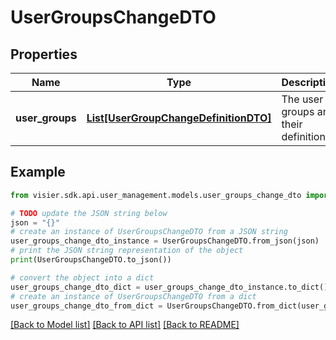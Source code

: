 # UserGroupsChangeDTO


## Properties

Name | Type | Description | Notes
------------ | ------------- | ------------- | -------------
**user_groups** | [**List[UserGroupChangeDefinitionDTO]**](UserGroupChangeDefinitionDTO.md) | The user groups and their definitions. | [optional] 

## Example

```python
from visier.sdk.api.user_management.models.user_groups_change_dto import UserGroupsChangeDTO

# TODO update the JSON string below
json = "{}"
# create an instance of UserGroupsChangeDTO from a JSON string
user_groups_change_dto_instance = UserGroupsChangeDTO.from_json(json)
# print the JSON string representation of the object
print(UserGroupsChangeDTO.to_json())

# convert the object into a dict
user_groups_change_dto_dict = user_groups_change_dto_instance.to_dict()
# create an instance of UserGroupsChangeDTO from a dict
user_groups_change_dto_from_dict = UserGroupsChangeDTO.from_dict(user_groups_change_dto_dict)
```
[[Back to Model list]](../README.md#documentation-for-models) [[Back to API list]](../README.md#documentation-for-api-endpoints) [[Back to README]](../README.md)



